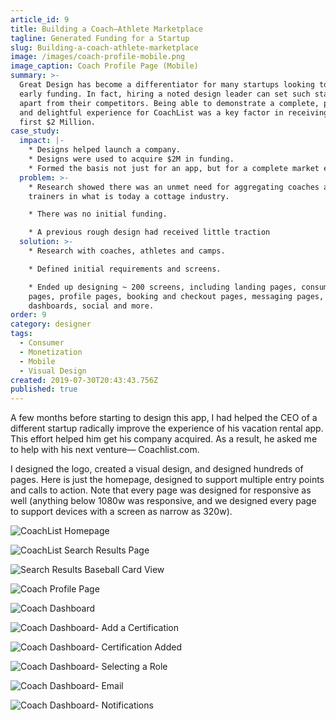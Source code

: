 ```yaml
---
article_id: 9
title: Building a Coach–Athlete Marketplace
tagline: Generated Funding for a Startup
slug: Building-a-coach-athlete-marketplace
image: /images/coach-profile-mobile.png
image_caption: Coach Profile Page (Mobile)
summary: >-
  Great Design has become a differentiator for many startups looking to receive
  early funding. In fact, hiring a noted design leader can set such startups
  apart from their competitors. Being able to demonstrate a complete, powerful
  and delightful experience for CoachList was a key factor in receiving their
  first $2 Million.
case_study:
  impact: |-
    * Designs helped launch a company.
    * Designs were used to acquire $2M in funding.
    * Formed the basis not just for an app, but for a complete market ecosystem.
  problem: >-
    * Research showed there was an unmet need for aggregating coaches and
    trainers in what is today a cottage industry.

    * There was no initial funding.

    * A previous rough design had received little traction
  solution: >-
    * Research with coaches, athletes and camps.

    * Defined initial requirements and screens.

    * Ended up designing ~ 200 screens, including landing pages, consumer review
    pages, profile pages, booking and checkout pages, messaging pages,
    dashboards, social and more.
order: 9
category: designer
tags:
  - Consumer
  - Monetization
  - Mobile
  - Visual Design
created: 2019-07-30T20:43:43.756Z
published: true
---
```

A few months before starting to design this app, I had helped the CEO of a different startup radically improve the experience of his vacation rental app. This effort helped him get his company acquired. As a result, he asked me to help with his next venture— Coachlist.com.

I designed the logo, created a visual design, and designed hundreds of pages. Here is just the  homepage, designed to support multiple entry points and calls to action. Note that every page was designed for responsive as well (anything below 1080w was responsive, and we designed every page to support devices with a screen as narrow as 320w).

![CoachList Homepage](/images/01-coachlist-landing-page-20150731.png "CoachList Homepage")

![CoachList Search Results Page](/images/coach-results-page.png "CoachList Search Results Page")

![Search Results Baseball Card View](/images/coach-results-bb-card.png "Search Results Page, Baseball Card Format")

![Coach Profile Page](/images/coach-profile-page.png "Individual Coach Page- Reviews Category")

![Coach Dashboard](/images/coach-dashboard.png "Coach Dashboard")

![Coach Dashboard- Add a Certification](/images/coach-db-add-certification.png "Coach Dashboard- Add a Certification")

![Coach Dashboard- Certification Added](/images/coach-db-certification-added.png "Coach Dashboard- Certification Added")

![Coach Dashboard- Selecting a Role](/images/coach-db-select-role.png "Coach Dashboard- Selecting a Role")

![Coach Dashboard- Email](/images/coach-db-email.png "Coach Dashboard- Email")

![Coach Dashboard- Notifications](/images/coach-db-notifications.png "Coach Dashboard- Notifications")
